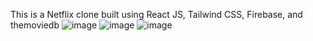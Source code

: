 This is a Netflix clone built using React JS, Tailwind CSS, Firebase, and themoviedb
![image](https://github.com/Adarshnm02/Netflix_Clone/assets/107073970/7cd1fe24-9d65-473d-8615-35750908c7a3)
![image](https://github.com/Adarshnm02/Netflix_Clone/assets/107073970/649d1da0-393d-47fd-be8a-00c42ba6017a)
![image](https://github.com/Adarshnm02/Netflix_Clone/assets/107073970/12bc4aa0-2c4c-4114-83bf-5d3813e56d90)




